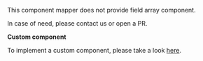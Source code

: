 This component mapper does not provide field array component.

In case of need, please contact us or open a PR.

**Custom component**

To implement a custom component, please take a look [here](/renderer/dynamic-fields).
